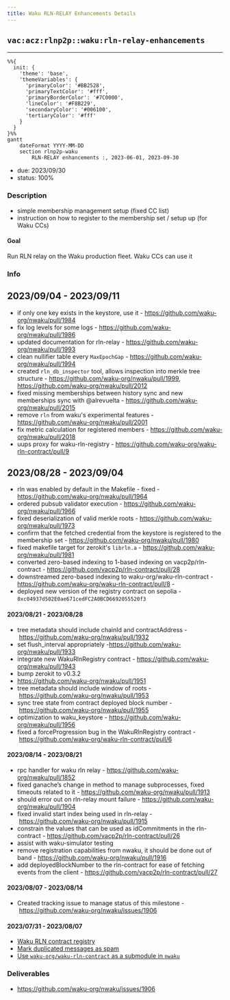 ```yaml
---
title: Waku RLN-RELAY Enhancements Details
---
```


## `vac:acz:rlnp2p::waku:rln-relay-enhancements`
---

```mermaid
%%{ 
  init: { 
    'theme': 'base', 
    'themeVariables': { 
      'primaryColor': '#BB2528', 
      'primaryTextColor': '#fff', 
      'primaryBorderColor': '#7C0000', 
      'lineColor': '#F8B229', 
      'secondaryColor': '#006100', 
      'tertiaryColor': '#fff' 
    } 
  } 
}%%
gantt
	dateFormat YYYY-MM-DD 
	section rlnp2p-waku
		RLN-RELAY enhancements :, 2023-06-01, 2023-09-30
```
- due: 2023/09/30
- status: 100%

### Description
- simple membership management setup (fixed CC list)
- instruction on how to register to the membership set / setup up (for Waku CCs)

#### Goal
Run RLN relay on the Waku production fleet. Waku CCs can use it

### Info

## 2023/09/04 - 2023/09/11

* if only one key exists in the keystore, use it - https://github.com/waku-org/nwaku/pull/1984
* fix log levels for some logs - https://github.com/waku-org/nwaku/pull/1986
* updated documentation for rln-relay - https://github.com/waku-org/nwaku/pull/1993
* clean nullifier table every `MaxEpochGap` - https://github.com/waku-org/nwaku/pull/1994
* created `rln_db_inspector` tool, allows inspection into merkle tree structure - https://github.com/waku-org/nwaku/pull/1999, https://github.com/waku-org/nwaku/pull/2012
* fixed missing memberships between history sync and new memberships sync with @alrevuelta - https://github.com/waku-org/nwaku/pull/2015
* remove `rln` from waku's experimental features - https://github.com/waku-org/nwaku/pull/2001
* fix metric calculation for registered members - https://github.com/waku-org/nwaku/pull/2018
* uups proxy for waku-rln-registry - https://github.com/waku-org/waku-rln-contract/pull/9

## 2023/08/28 - 2023/09/04

* rln was enabled by default in the Makefile - fixed - https://github.com/waku-org/nwaku/pull/1964
* ordered pubsub validator execution - https://github.com/waku-org/nwaku/pull/1966
* fixed deserialization of valid merkle roots - https://github.com/waku-org/nwaku/pull/1973
* confirm that the fetched credential from the keystore is registered to the membership set - https://github.com/waku-org/nwaku/pull/1980
* fixed makefile target for zerokit's `librln.a` - https://github.com/waku-org/nwaku/pull/1981
* converted zero-based indexing to 1-based indexing on vacp2p/rln-contract - https://github.com/vacp2p/rln-contract/pull/28
* downstreamed zero-based indexing to waku-org/waku-rln-contract - https://github.com/waku-org/waku-rln-contract/pull/8 -
* deployed new version of the registry contract on sepolia - `0xc04937d502E0ae671cedFC2A0BCD6692055520f3`

#### 2023/08/21 - 2023/08/28

* tree metadata should include chainId and contractAddress - https://github.com/waku-org/nwaku/pull/1932
* set flush_interval appropriately -https://github.com/waku-org/nwaku/pull/1933
* integrate new WakuRlnRegistry contract - https://github.com/waku-org/nwaku/pull/1943
* bump zerokit to v0.3.2
* https://github.com/waku-org/nwaku/pull/1951
* tree metadata should include window of roots - https://github.com/waku-org/nwaku/pull/1953
* sync tree state from contract deployed block number - https://github.com/waku-org/nwaku/pull/1955
* optimization to waku_keystore - https://github.com/waku-org/nwaku/pull/1956
* fixed a forceProgression bug in the WakuRlnRegistry contract - https://github.com/waku-org/waku-rln-contract/pull/6

#### 2023/08/14 - 2023/08/21
* rpc handler for waku rln relay - https://github.com/waku-org/nwaku/pull/1852
* fixed ganache’s change in method to manage subprocesses, fixed timeouts related to it - https://github.com/waku-org/nwaku/pull/1913
* should error out on rln-relay mount failure - https://github.com/waku-org/nwaku/pull/1904
* fixed invalid start index being used in rln-relay - https://github.com/waku-org/nwaku/pull/1915
* constrain the values that can be used as idCommitments in the rln-contract - https://github.com/vacp2p/rln-contract/pull/26
* assist with waku-simulator testing
* remove registration capabilities from nwaku, it should be done out of band - https://github.com/waku-org/nwaku/pull/1916
* add deployedBlockNumber to the rln-contract for ease of fetching events from the client - https://github.com/vacp2p/rln-contract/pull/27

#### 2023/08/07 - 2023/08/14
*  Created tracking issue to manage status of this milestone - https://github.com/waku-org/nwaku/issues/1906

#### 2023/07/31 - 2023/08/07

* [Waku RLN contract registry](https://github.com/waku-org/waku-rln-contract/pull/3)
* [Mark duplicated messages as spam](https://github.com/waku-org/nwaku/pull/1867)
* [Use `waku-org/waku-rln-contract` as a submodule in `nwaku`](https://github.com/waku-org/nwaku/pull/1884)

### Deliverables

* https://github.com/waku-org/nwaku/issues/1906
